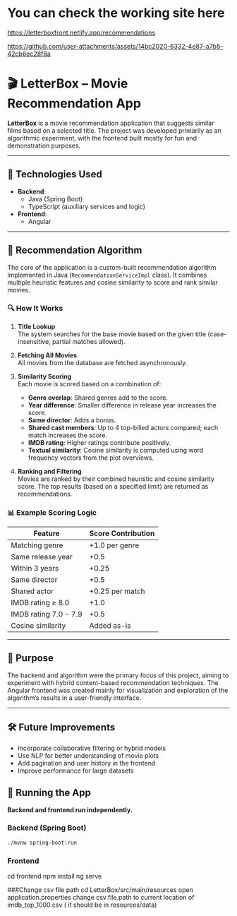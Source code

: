 # You can check the working site here
https://letterboxfront.netlify.app/recommendations


https://github.com/user-attachments/assets/14bc2020-6332-4e87-a7b5-42cb6ec28f8a


# 🎬 LetterBox – Movie Recommendation App

**LetterBox** is a movie recommendation application that suggests similar films based on a selected title. The project was developed primarily as an algorithmic experiment, with the frontend built mostly for fun and demonstration purposes.

---

## 📌 Technologies Used

- **Backend**:
  - Java (Spring Boot)
  - TypeScript (auxiliary services and logic)
- **Frontend**:
  - Angular

---

## 🧠 Recommendation Algorithm

The core of the application is a custom-built recommendation algorithm implemented in Java (`RecommendationServiceImpl` class). It combines multiple heuristic features and cosine similarity to score and rank similar movies.

### 🔍 How It Works

1. **Title Lookup**  
   The system searches for the base movie based on the given title (case-insensitive, partial matches allowed).

2. **Fetching All Movies**  
   All movies from the database are fetched asynchronously.

3. **Similarity Scoring**  
   Each movie is scored based on a combination of:
   - **Genre overlap**: Shared genres add to the score.
   - **Year difference**: Smaller difference in release year increases the score.
   - **Same director**: Adds a bonus.
   - **Shared cast members**: Up to 4 top-billed actors compared; each match increases the score.
   - **IMDB rating**: Higher ratings contribute positively.
   - **Textual similarity**: Cosine similarity is computed using word frequency vectors from the plot overviews.

4. **Ranking and Filtering**  
   Movies are ranked by their combined heuristic and cosine similarity score. The top results (based on a specified limit) are returned as recommendations.

### 📊 Example Scoring Logic

| Feature                | Score Contribution     |
|------------------------|------------------------|
| Matching genre         | +1.0 per genre         |
| Same release year      | +0.5                   |
| Within 3 years         | +0.25                  |
| Same director          | +0.5                   |
| Shared actor           | +0.25 per match        |
| IMDB rating ≥ 8.0      | +1.0                   |
| IMDB rating 7.0 - 7.9  | +0.5                   |
| Cosine similarity      | Added as-is            |

---
## 🎯 Purpose

The backend and algorithm were the primary focus of this project, aiming to experiment with hybrid content-based recommendation techniques. The Angular frontend was created mainly for visualization and exploration of the algorithm’s results in a user-friendly interface.

---

## 🛠 Future Improvements

- Incorporate collaborative filtering or hybrid models
- Use NLP for better understanding of movie plots
- Add pagination and user history in the frontend
- Improve performance for large datasets


## 🚀 Running the App

**Backend and frontend run independently.**

### Backend (Spring Boot)

```bash
./mvnw spring-boot:run
```

### Frontend
cd frontend
npm install
ng serve

###Change csv file path
cd LetterBox/src/main/resources
open application.properties
change csv.file.path to current location of imdb_top_1000.csv ( it should be in resources/data)


